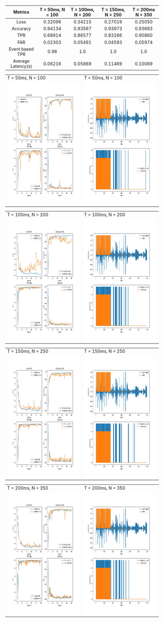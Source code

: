 Metrics | T = 50ms, N = 100 | T = 100ms, N = 200 | T = 150ms, N = 250 | T = 200ms N = 350
:------:|:-----------------:|:------------------:|:------------------:|:----------------:
Loss | 0.32096 | 0.34215 | 0.27019 | 0.25050
Accuracy | 0.94134 | 0.93567 | 0.93973 | 0.93683
TPR | 0.68914 | 0.86577 | 0.83266 | 0.90860
FAR | 0.02303 | 0.05491 | 0.04593 | 0.05974
Event based TPR | 0.98 | 1.0 | 1.0 | 1.0
Average Latency(s) | 0.06216 | 0.05869 | 0.11469 | 0.10069

<table>
  <tr>
    <td>T = 50ms, N = 100</td>
     <td>T = 50ms, N = 100</td>
  </tr>
  <tr>
    <td><img src="metrics_plot_50ms_50feat.jpg" width=400 height=400></td>
    <td><img src="Result_plot_50ms_50feat.jpg" width=400 height=400></td>
  </tr>
 </table>
 
 <table>
  <tr>
    <td>T = 100ms, N = 200</td>
     <td>T = 100ms, N = 200</td>
  </tr>
  <tr>
    <td><img src="metrics_plot_100ms_50feat.jpg" width=400 height=400></td>
    <td><img src="Result_plot_100ms_50feat.jpg" width=400 height=400></td>
  </tr>
 </table>
 
 <table>
  <tr>
    <td>T = 150ms, N = 250</td>
     <td>T = 150ms, N = 250</td>
  </tr>
  <tr>
    <td><img src="metrics_plot_150ms_50feat.jpg" width=400 height=400></td>
    <td><img src="Result_plot_150ms_50feat.jpg" width=400 height=400></td>
  </tr>
 </table>
 
 <table>
  <tr>
    <td>T = 200ms, N = 350</td>
     <td>T = 200ms, N = 350</td>
  </tr>
  <tr>
    <td><img src="metrics_plot_200ms_50feat.jpg" width=400 height=400></td>
    <td><img src="Result_plot_200ms_50feat.jpg" width=400 height=400></td>
  </tr>
 </table>
